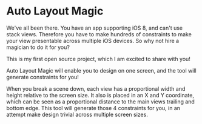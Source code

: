 # Auto Layout Magic


We've all been there. You have an app supporting iOS 8, and can't use stack views. Therefore you have to make hundreds of constraints to make your view presentable across multiple iOS devices. So why not hire a magician to do it for you?

This is my first open source project, which I am excited to share with you!

Auto Layout Magic will enable you to design on one screen, and the tool will generate constraints for you!

When you break a scene down, each view has a proportional width and height relative to the screen size. It also is placed in an X and Y coordinate, which can be seen as a proportional distance to the main views trailing and bottom edge. This tool will generate those 4 constraints for you, in an attempt make design trivial across multiple screen sizes.

